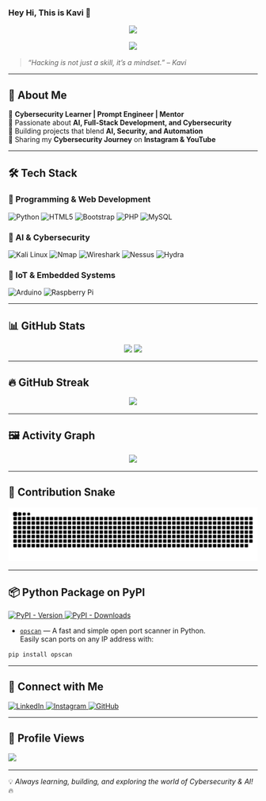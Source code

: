 ### Hey Hi, This is Kavi 👋

<p align="center">
  <img src="https://media.giphy.com/media/v1.Y2lkPTc5MGI3NjExNG9keXRzbDd6NDRmNGI1dHhyZm93djQxcDJzMWNqbmM4d2Q1cjhlYiZlcD12MV9naWZzX3NlYXJjaCZjdD1n/RDZo7znAdn2u7sAcWH/giphy.gif" width="400" />
</p>

<p align="center">
  <img src="https://readme-typing-svg.demolab.com?font=Fira+Code&duration=3000&pause=1000&color=00F79A&center=true&vCenter=true&width=435&lines=Keep+Building;Keep+Breaking+and+Learning;Cybersecurity+is+My+Playground" />
</p>

> *“Hacking is not just a skill, it’s a mindset.” – Kavi*

---

## 🧠 About Me
 🔹 **Cybersecurity Learner | Prompt Engineer | Mentor**  
 🔹 Passionate about **AI, Full-Stack Development, and Cybersecurity**  
 🔹 Building projects that blend **AI, Security, and Automation**  
 🔹 Sharing my **Cybersecurity Journey** on **Instagram & YouTube**

---

## 🛠️ Tech Stack

### 🔹 Programming & Web Development
<p align="left">
  <img src="https://img.icons8.com/fluency/48/python.png" title="Python"/>
  <img src="https://img.icons8.com/color/48/html-5--v1.png" title="HTML5"/>
  <img src="https://img.icons8.com/color/48/bootstrap--v2.png" title="Bootstrap"/>
  <img src="https://img.icons8.com/external-flaticons-lineal-color-flat-icons/64/external-php-web-development-flaticons-lineal-color-flat-icons-2.png" title="PHP"/>
  <img src="https://img.icons8.com/color/48/mysql-logo.png" title="MySQL"/>
  
</p>

### 🔹 AI & Cybersecurity
<p align="left">
  <img src="https://img.icons8.com/plasticine/100/kali-linux.png" title="Kali Linux"/>
  <img src="https://img.icons8.com/color/48/nmap.png" title="Nmap"/>
  <img src="https://img.icons8.com/nolan/64/wireshark--v1.png" title="Wireshark"/>
  <img src="https://img.icons8.com/nolan/64/cyber-security.png" title="Nessus"/>
  <img src="https://img.icons8.com/external-flaticons-flat-flat-icons/64/external-hydra-ancient-greek-mythology-monsters-and-creatures-flaticons-flat-flat-icons.png" title="Hydra"/>
</p>

### 🔹 IoT & Embedded Systems
<p align="left">
  <img src="https://img.icons8.com/fluency/48/arduino.png" title="Arduino"/>
  <img src="https://img.icons8.com/color/48/raspberry-pi.png" title="Raspberry Pi"/>
</p>

---

## 📊 GitHub Stats
<p align="center">
  <img src="https://github-readme-stats.vercel.app/api?username=mr-bala-kavi&show_icons=true&theme=tokyonight&hide_border=true" />
  <img src="https://github-readme-stats.vercel.app/api/top-langs/?username=mr-bala-kavi&layout=compact&theme=tokyonight&hide_border=true" />
</p>

---

## 🔥 GitHub Streak
<p align="center">
  <img src="https://github-readme-streak-stats.herokuapp.com?user=mr-bala-kavi&theme=tokyonight&hide_border=true" />
</p>

---

## 🖼️ Activity Graph
<p align="center">
  <img src="https://github-readme-activity-graph.vercel.app/graph?username=mr-bala-kavi&bg_color=050505&color=43e137&line=26d929&point=05acff&area=true&hide_border=true" />
</p>

---

## 🐍 Contribution Snake
<p align="center">
  <img src="https://raw.githubusercontent.com/platane/snk/output/github-contribution-grid-snake.svg" />
</p>

---

## 📦 Python Package on PyPI
<p align="left">
  <a href="https://pypi.org/project/opscan/">
    <img src="https://img.shields.io/pypi/v/opscan?color=brightgreen&label=opscan&logo=pypi&logoColor=white" alt="PyPI - Version">
  </a>
  <a href="https://pypi.org/project/opscan/">
    <img src="https://img.shields.io/pypi/dm/opscan?color=blue&label=Downloads" alt="PyPI - Downloads">
  </a>
</p>

- [`opscan`](https://pypi.org/project/opscan/) — A fast and simple open port scanner in Python.  
Easily scan ports on any IP address with:

```bash
pip install opscan
```

---

## 📢 Connect with Me
<p align="left">
  <a href="https://www.linkedin.com/in/balakavi">
    <img src="https://img.icons8.com/color/48/linkedin.png" title="LinkedIn" height="40"/>
  </a>
  <a href="https://www.instagram.com/kavi.s_network/">
    <img src="https://img.icons8.com/3d-fluency/94/instagram-logo.png" title="Instagram" height="40"/>
  </a>
  <a href="https://github.com/mr-bala-kavi">
    <img src="https://img.icons8.com/3d-fluency/94/github-logo.png" title="GitHub" height="40"/>
  </a>
</p>

---

## 👀 Profile Views
<p align="left">
  <img src="https://komarev.com/ghpvc/?username=mr-bala-kavi&color=0e75b6&style=flat-square" />
</p>

---

💡 *Always learning, building, and exploring the world of Cybersecurity & AI!* 🔥
